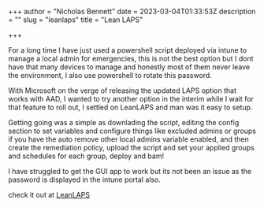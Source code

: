 +++
author = "Nicholas Bennett"
date = 2023-03-04T01:33:53Z
description = ""
slug = "leanlaps"
title = "Lean LAPS"

+++

For a long time I have just used a powershell script deployed via intune to manage a local admin for emergencies, this is not the best option but I dont have that many devices to manage and honestly most of them never leave the environment, I also use powershell to rotate this password. 

With Microsoft on the verge of releasing the updated LAPS option that works with AAD, I wanted to try another option in the interim while I wait for that feature to roll out, I settled on LeanLAPS and man was it easy to setup.

Getting going was a simple as downlading the script, editing the config section to set variables and configure things like excluded admins or groups if you have the auto remove other local admins variable enabled, and then create the remediation policy, upload the script and set your applied groups and schedules for each group, deploy and bam!

I have struggled to get the GUI app to work but its not been an issue as the password is displayed in the intune portal also. 

check it out at [LeanLAPS](https://www.lieben.nu/liebensraum/2021/06/lightweight-laps-solution-for-intune-mde/)